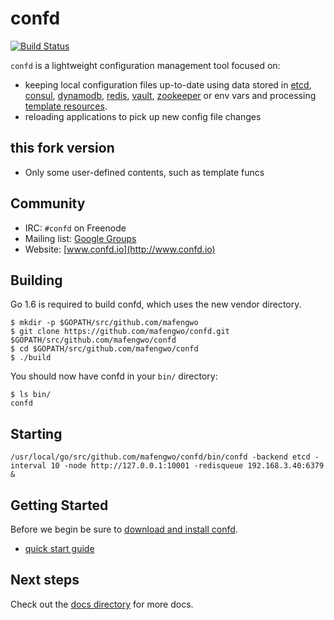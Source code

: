 # confd

[![Build Status](https://travis-ci.org/kelseyhightower/confd.svg?branch=master)](https://travis-ci.org/kelseyhightower/confd)

`confd` is a lightweight configuration management tool focused on:

* keeping local configuration files up-to-date using data stored in [etcd](https://github.com/coreos/etcd),
  [consul](http://consul.io), [dynamodb](http://aws.amazon.com/dynamodb/), [redis](http://redis.io),
  [vault](https://vaultproject.io), [zookeeper](https://zookeeper.apache.org) or env vars and processing [template resources](docs/template-resources.md).
* reloading applications to pick up new config file changes

## this fork version
* Only some user-defined contents, such as template funcs

## Community

* IRC: `#confd` on Freenode
* Mailing list: [Google Groups](https://groups.google.com/forum/#!forum/confd-users)
* Website: [www.confd.io](http://www.confd.io)

## Building

Go 1.6 is required to build confd, which uses the new vendor directory.

```
$ mkdir -p $GOPATH/src/github.com/mafengwo
$ git clone https://github.com/mafengwo/confd.git $GOPATH/src/github.com/mafengwo/confd
$ cd $GOPATH/src/github.com/mafengwo/confd
$ ./build
```

You should now have confd in your `bin/` directory:

```
$ ls bin/
confd
```
## Starting

```
/usr/local/go/src/github.com/mafengwo/confd/bin/confd -backend etcd -interval 10 -node http://127.0.0.1:10001 -redisqueue 192.168.3.40:6379 &
```
## Getting Started

Before we begin be sure to [download and install confd](docs/installation.md).

* [quick start guide](docs/quick-start-guide.md)

## Next steps

Check out the [docs directory](docs) for more docs.
